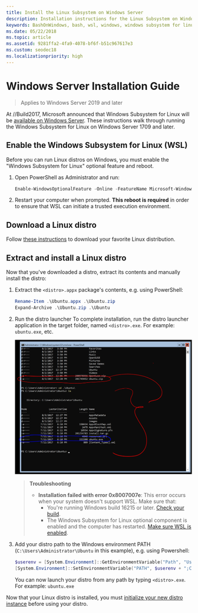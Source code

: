 ```yaml
---
title: Install the Linux Subsystem on Windows Server
description: Installation instructions for the Linux Subsystem on Windows Server.
keywords: BashOnWindows, bash, wsl, windows, windows subsystem for linux, windowssubsystem, ubuntu, windows server
ms.date: 05/22/2018
ms.topic: article
ms.assetid: 9281ffa2-4fa9-4078-bf6f-b51c967617e3
ms.custom: seodec18
ms.localizationpriority: high
---
```


# Windows Server Installation Guide

> Applies to Windows Server 2019 and later

At //Build2017, Microsoft announced that Windows Subsystem for Linux will be [available on Windows Server](https://blogs.technet.microsoft.com/hybridcloud/2017/05/10/windows-server-for-developers-news-from-microsoft-build-2017/).  These instructions walk through running the Windows Subsystem for Linux on Windows Server 1709 and later.

## Enable the Windows Subsystem for Linux (WSL)

Before you can run Linux distros on Windows, you must enable the "Windows Subsystem for Linux" optional feature and reboot.

1. Open PowerShell as Administrator and run:
    ```powershell
    Enable-WindowsOptionalFeature -Online -FeatureName Microsoft-Windows-Subsystem-Linux
    ```

2. Restart your computer when prompted. **This reboot is required** in order to ensure that WSL can initiate a trusted execution environment.

## Download a Linux distro

Follow [these instructions](install-manual.md) to download your favorite Linux distribution.

## Extract and install a Linux distro
Now that you've downloaded a distro, extract its contents and manually install the distro:

1. Extract the `<distro>.appx` package's contents, e.g. using PowerShell:

    ```powershell
    Rename-Item .\Ubuntu.appx .\Ubuntu.zip
    Expand-Archive .\Ubuntu.zip .\Ubuntu
    ```

2. Run the distro launcher
    To complete installation, run the distro launcher application in the target folder, named `<distro>.exe`. For example: `ubuntu.exe`, etc.

    ![Expanded Ubuntu distro on Windows Server](media/server-appx-expand.png)

    > **Troubleshooting**
    > * **Installation failed with error 0x8007007e**: This error occurs when your system doesn't support WSL. Make sure that:
    >   * You're running Windows build 16215 or later. [Check your build](troubleshooting.md#check-your-build-number).
    >   * The Windows Subsystem for Linux optional component is enabled and the computer has restarted.  [Make sure WSL is enabled](troubleshooting.md#confirm-wsl-is-enabled).
    
3. Add your distro path to the Windows environment PATH (`C:\Users\Administrator\Ubuntu` in this example), e.g. using Powershell:
        
    ```powershell
    $userenv = [System.Environment]::GetEnvironmentVariable("Path", "User")
    [System.Environment]::SetEnvironmentVariable("PATH", $userenv + ";C:\Users\Administrator\Ubuntu", "User")
    ```
    You can now launch your distro from any path by typing `<distro>.exe`. For example: `ubuntu.exe`

Now that your Linux distro is installed, you must [initialize your new distro instance](initialize-distro.md) before using your distro.
